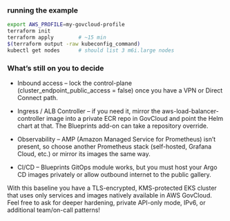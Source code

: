 ### running the example

```bash
export AWS_PROFILE=my-govcloud-profile
terraform init
terraform apply        # ~15 min
$(terraform output -raw kubeconfig_command)
kubectl get nodes      # should list 3 m6i.large nodes
```
### What’s still on you to decide
* Inbound access – lock the control-plane (cluster_endpoint_public_access = false) once you have a VPN or Direct Connect path.

* Ingress / ALB Controller – if you need it, mirror the aws-load-balancer-controller image into a private ECR repo in GovCloud and point the Helm chart at that. The Blueprints add-on can take a repository override.

* Observability – AMP (Amazon Managed Service for Prometheus) isn’t present, so choose another Prometheus stack (self-hosted, Grafana Cloud, etc.) or mirror its images the same way.

* CI/CD – Blueprints GitOps module works, but you must host your Argo CD images privately or allow outbound internet to the public gallery.


With this baseline you have a TLS-encrypted, KMS-protected EKS cluster that uses only services and images natively available in AWS GovCloud. Feel free to ask for deeper hardening, private API-only mode, IPv6, or additional team/on-call patterns!